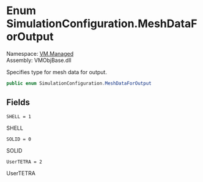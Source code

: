 # <a id="VM_Managed_SimulationConfiguration_MeshDataForOutput"></a> Enum SimulationConfiguration.MeshDataForOutput

Namespace: [VM.Managed](VM.Managed.md)  
Assembly: VMObjBase.dll  

Specifies type for mesh data for output.

```csharp
public enum SimulationConfiguration.MeshDataForOutput
```

## Fields

`SHELL = 1` 

SHELL



`SOLID = 0` 

SOLID



`UserTETRA = 2` 

UserTETRA



